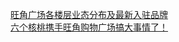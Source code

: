   
[旺角广场各楼层业态分布及最新入驻品牌](http://www.dianyue.me/archives/575/v7kh485dwqws4qwq/)  
[六个核桃携手旺角购物广场搞大事情了！](http://www.dianyue.me/archives/423/npfnlidl15trsft8/)